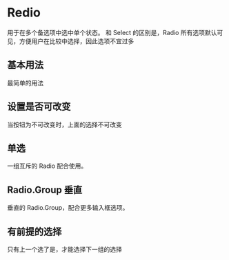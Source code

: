 # Redio

用于在多个备选项中选中单个状态。
和 Select 的区别是，Radio 所有选项默认可见，方便用户在比较中选择，因此选项不宜过多

## 基本用法

最简单的用法

## 设置是否可改变

当按钮为不可改变时，上面的选择不可改变

## 单选

一组互斥的 Radio 配合使用。

## Radio.Group 垂直

垂直的 Radio.Group，配合更多输入框选项。

## 有前提的选择

只有上一个选了是，才能选择下一组的选择
